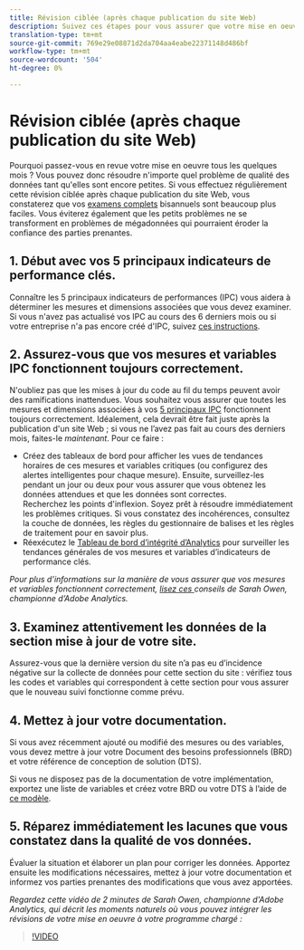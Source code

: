 ```yaml
---
title: Révision ciblée (après chaque publication du site Web)
description: Suivez ces étapes pour vous assurer que votre mise en oeuvre reste exempte d’erreurs et conforme à vos IPC.
translation-type: tm+mt
source-git-commit: 769e29e08871d2da704aa4eabe22371148d486bf
workflow-type: tm+mt
source-wordcount: '504'
ht-degree: 0%

---
```



# Révision ciblée (après chaque publication du site Web)

Pourquoi passez-vous en revue votre mise en oeuvre tous les quelques mois ? Vous pouvez donc résoudre n&#39;importe quel problème de qualité des données tant qu&#39;elles sont encore petites. Si vous effectuez régulièrement cette révision ciblée après chaque publication du site Web, vous constaterez que vos [examens complets](/help/implement/review/full-review.md) bisannuels sont beaucoup plus faciles. Vous éviterez également que les petits problèmes ne se transforment en problèmes de mégadonnées qui pourraient éroder la confiance des parties prenantes.

## 1. Début avec vos 5 principaux indicateurs de performance clés.

Connaître les 5 principaux indicateurs de performances (IPC) vous aidera à déterminer les mesures et dimensions associées que vous devez examiner. Si vous n&#39;avez pas actualisé vos IPC au cours des 6 derniers mois ou si votre entreprise n&#39;a pas encore créé d&#39;IPC, suivez [ces instructions](/help/implement/review/define-kpis.md).

## 2. Assurez-vous que vos mesures et variables IPC fonctionnent toujours correctement.

N&#39;oubliez pas que les mises à jour du code au fil du temps peuvent avoir des ramifications inattendues. Vous souhaitez vous assurer que toutes les mesures et dimensions associées à vos [5 principaux IPC](/help/implement/review/define-kpis.md) fonctionnent toujours correctement. Idéalement, cela devrait être fait juste après la publication d&#39;un site Web ; si vous ne l’avez pas fait au cours des derniers mois, faites-le *maintenant*. Pour ce faire :

* Créez des tableaux de bord pour afficher les vues de tendances horaires de ces mesures et variables critiques (ou configurez des alertes intelligentes pour chaque mesure). Ensuite, surveillez-les pendant un jour ou deux pour vous assurer que vous obtenez les données attendues et que les données sont correctes.\
   Recherchez les points d&#39;inflexion. Soyez prêt à résoudre immédiatement les problèmes critiques. Si vous constatez des incohérences, consultez la couche de données, les règles du gestionnaire de balises et les règles de traitement pour en savoir plus.
* Réexécutez le [Tableau de bord d’intégrité d’Analytics](https://assets.adobe.com/public/9549dbe7-765a-4899-77b8-85cbba1a4252) pour surveiller les tendances générales de vos mesures et variables d’indicateurs de performance clés.

*Pour plus d’informations sur la manière de vous assurer que vos mesures et variables fonctionnent correctement,  [lisez ces ](https://experienceleaguecommunities.adobe.com/t5/adobe-analytics-discussions/my-five-best-tips-for-keeping-adobe-analytics-humming/td-p/388608) conseils de Sarah Owen, championne d’Adobe Analytics.*

## 3. Examinez attentivement les données de la section mise à jour de votre site.

Assurez-vous que la dernière version du site n’a pas eu d’incidence négative sur la collecte de données pour cette section du site : vérifiez tous les codes et variables qui correspondent à cette section pour vous assurer que le nouveau suivi fonctionne comme prévu.

## 4. Mettez à jour votre documentation.

Si vous avez récemment ajouté ou modifié des mesures ou des variables, vous devez mettre à jour votre Document des besoins professionnels (BRD) et votre référence de conception de solution (DTS).

Si vous ne disposez pas de la documentation de votre implémentation, exportez une liste de variables et créez votre BRD ou votre DTS à l’aide de [ce modèle](https://experienceleague.adobe.com/docs/analytics-learn/tutorials/implementation/implementation-basics/creating-a-business-requirements-document.html?lang=en#implementation).

## 5. Réparez immédiatement les lacunes que vous constatez dans la qualité de vos données.

Évaluer la situation et élaborer un plan pour corriger les données. Apportez ensuite les modifications nécessaires, mettez à jour votre documentation et informez vos parties prenantes des modifications que vous avez apportées.



*Regardez cette vidéo de 2 minutes de Sarah Owen, championne d&#39;Adobe Analytics, qui décrit les moments naturels où vous pouvez intégrer les révisions de votre mise en oeuvre à votre programme chargé :*

>[!VIDEO](https://video.tv.adobe.com/v/328340/?quality=12&learn=on)
